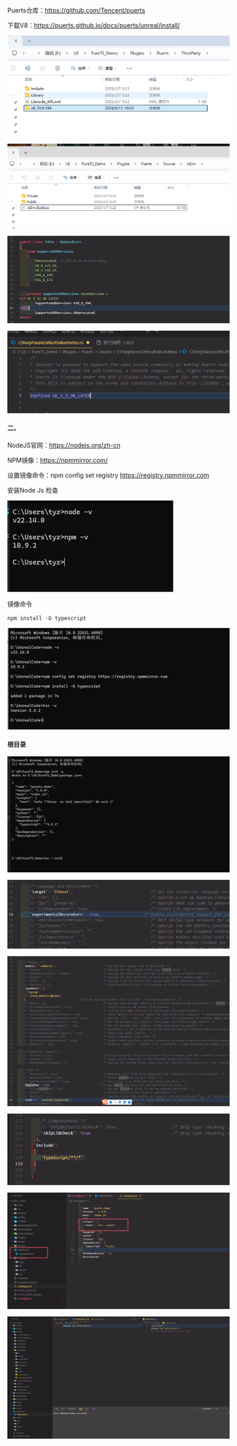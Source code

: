 Puerts仓库：https://github.com/Tencent/puerts

下载V8：https://puerts.github.io/docs/puerts/unreal/install/

![image-20250307002459941](./assets/image-20250307002459941.png)

![image-20250307002529042](./assets/image-20250307002529042.png)

![image-20250307002635592](./assets/image-20250307002635592.png)

![image-20250307002915018](./assets/image-20250307002915018.png)





#### 二、

NodeJS官网：https://nodejs.org/zh-cn 

NPM镜像：https://npmmirror.com/ 

设置镜像命令：npm config set registry https://registry.npmmirror.com



安装Node Js 检查

![image-20250307012802457](./assets/image-20250307012802457.png)

镜像命令

```c++
npm install -G typescript
```



![image-20250307014142372](./assets/image-20250307014142372.png)

#### 根目录

![image-20250307014241158](./assets/image-20250307014241158.png)

![image-20250307014430257](./assets/image-20250307014430257.png)

![image-20250307014639023](./assets/image-20250307014639023.png)

![image-20250307014945338](./assets/image-20250307014945338.png)

![image-20250307015202625](./assets/image-20250307015202625.png)

![image-20250307015751500](./assets/image-20250307015751500.png)